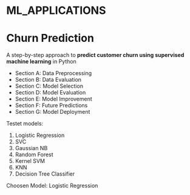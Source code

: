 # ML_APPLICATIONS

# Churn Prediction
A step-by-step approach to **predict customer churn using supervised machine learning** in Python

* Section A: Data Preprocessing
* Section B: Data Evaluation
* Section C: Model Selection
* Section D: Model Evaluation
* Section E: Model Improvement
* Section F: Future Predictions
* Section G: Model Deployment

Testet models:
1) Logistic Regression
2) SVC
3) Gaussian NB
4) Random Forest
5) Kernel SVM
6) KNN
7) Decision Tree Classifier

Choosen Model: Logistic Regression

